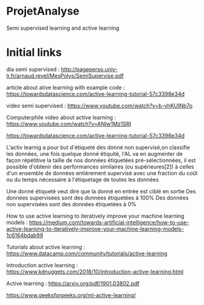 # ProjetAnalyse
Semi supervised learning and active learning




# Initial links

dia semi supervised : 
http://pageperso.univ-lr.fr/arnaud.revel/MesPolys/SemiSupervise.pdf

article about ative learning with example code : 
https://towardsdatascience.com/active-learning-tutorial-57c3398e34d

video semi supervised :
https://www.youtube.com/watch?v=b-yhKUINb7o

Computerphile video about active learning :
https://www.youtube.com/watch?v=ANIw1Mz1SRI

https://towardsdatascience.com/active-learning-tutorial-57c3398e34d

L'activ learnig a pour but d'étiqueté des donné non supervisé,on classifie les données, une fois quelque donné étiquité, l'AL va en augmenter de façon répétitive la taille de nos données étiquetées pré-sélectionnées, il est possible d'obtenir des performances similaires (ou supérieures[2]) à celles d'un ensemble de données entièrement supervisé avec une fraction du coût ou du temps nécessaire à l'étiquetage de toutes les données

Une donné étiqueté veut dire que la donné en entrée est ciblé en sortie Des données supervisées sont des données étiquetées à 100% Des données non supervisées sont des données étiquetées à 0%




How to use active learning to iteratively improve your machine learning models :
https://medium.com/towards-artificial-intelligence/how-to-use-active-learning-to-iteratively-improve-your-machine-learning-models-1c6164bdab99

Tutorials about active learning :
https://www.datacamp.com/community/tutorials/active-learning

Introduction active learning :
https://www.kdnuggets.com/2018/10/introduction-active-learning.html

Active learning :
https://arxiv.org/pdf/1901.03802.pdf

https://www.geeksforgeeks.org/ml-active-learning/
